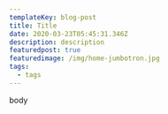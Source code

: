 ```yaml
---
templateKey: blog-post
title: Title
date: 2020-03-23T05:45:31.346Z
description: description
featuredpost: true
featuredimage: /img/home-jumbotron.jpg
tags:
  - tags
---
```

body
